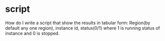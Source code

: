 # script
How do I write a script that show the results in tabular form: Region(by default any one region), instance id, status(0/1) where 1 is running status of instance and 0 is stopped.
